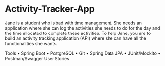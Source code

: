 # Activity-Tracker-App
Jane is a student who is bad with time management. She needs an application
where she can log the activities she needs to do for the day and the time allocated to
complete these activities. To help Jane, you are to build an activity tracking application
(API) where she can have all the functionalities she wants.


Tools • Spring Boot • PostgreSQL • Git • Spring Data JPA • JUnit/Mockito • Postman/Swagger User Stories
